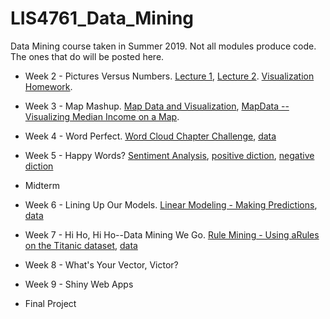 # LIS4761_Data_Mining

Data Mining course taken in Summer 2019. Not all modules produce code. The ones that do will be posted here. 

* Week 2 - Pictures Versus Numbers. [Lecture 1](week2_lecture_1.R), [Lecture 2](week2_lecture_2.R). [Visualization Homework](air_quality_analysis.R).

* Week 3 - Map Mashup. [Map Data and Visualization](mapData.R), [MapData -- Visualizing Median Income on a Map](medIncomeMap.R).

* Week 4 - Word Perfect. [Word Cloud Chapter Challenge](lab3.R), [data](/data/sample.csv)

* Week 5 - Happy Words? [Sentiment Analysis](sentimentAnalysis.R), [positive diction](/data/opinion-lexicon-English/positive-words.txt), [negative diction](/data/opinion-lexicon-English/negative-words.txt)

* Midterm

* Week 6 - Lining Up Our Models. [Linear Modeling - Making Predictions](lesson6.R), [data](/data/mlr01.xls)

* Week 7 - Hi Ho, Hi Ho--Data Mining We Go. [Rule Mining - Using aRules on the Titanic dataset](titanic.R), [data](/data/titanic.raw.rdata)

* Week 8 - What's Your Vector, Victor?

* Week 9 - Shiny Web Apps

* Final Project
